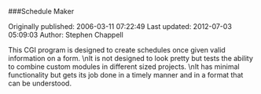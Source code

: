 ###Schedule Maker

Originally published: 2006-03-11 07:22:49
Last updated: 2012-07-03 05:09:03
Author: Stephen Chappell

This CGI program is designed to create schedules once given valid information on a form.\nIt is not designed to look pretty but tests the ability to combine custom modules in different sized projects.\nIt has minimal functionality but gets its job done in a timely manner and in a format that can be understood.